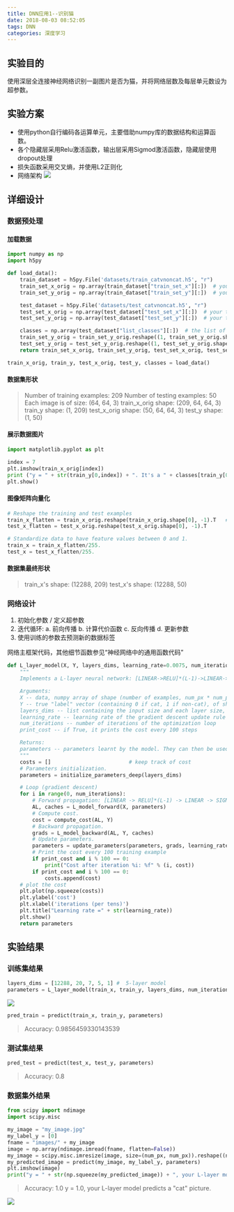 ```yaml
---
title: DNN应用1--识别猫
date: 2018-08-03 08:52:05
tags: DNN
categories: 深度学习
---
```

## 实验目的

使用深层全连接神经网络识别一副图片是否为猫，并将网络层数及每层单元数设为超参数。

## 实验方案

- 使用python自行编码各运算单元，主要借助numpy库的数据结构和运算函数。
- 各个隐藏层采用Relu激活函数，输出层采用Sigmod激活函数，隐藏层使用dropout处理
- 损失函数采用交叉熵，并使用L2正则化
- 网络架构
 ![](/images/LlayerNN.png)

## 详细设计

### 数据预处理

#### 加载数据

```python
import numpy as np
import h5py

def load_data():
    train_dataset = h5py.File('datasets/train_catvnoncat.h5', "r")
    train_set_x_orig = np.array(train_dataset["train_set_x"][:])  # your train set features
    train_set_y_orig = np.array(train_dataset["train_set_y"][:])  # your train set labels

    test_dataset = h5py.File('datasets/test_catvnoncat.h5', "r")
    test_set_x_orig = np.array(test_dataset["test_set_x"][:])  # your test set features
    test_set_y_orig = np.array(test_dataset["test_set_y"][:])  # your test set labels

    classes = np.array(test_dataset["list_classes"][:])  # the list of classes
    train_set_y_orig = train_set_y_orig.reshape((1, train_set_y_orig.shape[0]))
    test_set_y_orig = test_set_y_orig.reshape((1, test_set_y_orig.shape[0]))
    return train_set_x_orig, train_set_y_orig, test_set_x_orig, test_set_y_orig, classes
```

```python
train_x_orig, train_y, test_x_orig, test_y, classes = load_data()
```

#### 数据集形状

>Number of training examples: 209
Number of testing examples: 50
Each image is of size: (64, 64, 3)
train_x_orig shape: (209, 64, 64, 3)
train_y shape: (1, 209)
test_x_orig shape: (50, 64, 64, 3)
test_y shape: (1, 50)

#### 展示数据图片

```python
import matplotlib.pyplot as plt

index = 7
plt.imshow(train_x_orig[index])
print ("y = " + str(train_y[0,index]) + ". It's a " + classes[train_y[0,index]].decode("utf-8") +  " picture.")
plt.show()
```

#### 图像矩阵向量化

```python
# Reshape the training and test examples
train_x_flatten = train_x_orig.reshape(train_x_orig.shape[0], -1).T   # The "-1" makes reshape flatten the remaining dimensions
test_x_flatten = test_x_orig.reshape(test_x_orig.shape[0], -1).T

# Standardize data to have feature values between 0 and 1.
train_x = train_x_flatten/255.
test_x = test_x_flatten/255.
```

#### 数据集最终形状

>train_x's shape: (12288, 209)
test_x's shape: (12288, 50)

### 网络设计

1. 初始化参数 / 定义超参数
2. 迭代循环:
    a. 前向传播
    b. 计算代价函数
    c. 反向传播
    d. 更新参数
3. 使用训练的参数去预测新的数据标签

网络主框架代码，其他细节函数参见“神经网络中的通用函数代码”

```python
def L_layer_model(X, Y, layers_dims, learning_rate=0.0075, num_iterations=3000, print_cost=False):  # lr was 0.009
    """
    Implements a L-layer neural network: [LINEAR->RELU]*(L-1)->LINEAR->SIGMOID.

    Arguments:
    X -- data, numpy array of shape (number of examples, num_px * num_px * 3)
    Y -- true "label" vector (containing 0 if cat, 1 if non-cat), of shape (1, number of examples)
    layers_dims -- list containing the input size and each layer size, of length (number of layers + 1).
    learning_rate -- learning rate of the gradient descent update rule
    num_iterations -- number of iterations of the optimization loop
    print_cost -- if True, it prints the cost every 100 steps

    Returns:
    parameters -- parameters learnt by the model. They can then be used to predict.
    """
    costs = []                         # keep track of cost
    # Parameters initialization.
    parameters = initialize_parameters_deep(layers_dims)

    # Loop (gradient descent)
    for i in range(0, num_iterations):
        # Forward propagation: [LINEAR -> RELU]*(L-1) -> LINEAR -> SIGMOID.
        AL, caches = L_model_forward(X, parameters)
        # Compute cost.
        cost = compute_cost(AL, Y)
        # Backward propagation.
        grads = L_model_backward(AL, Y, caches)
        # Update parameters.
        parameters = update_parameters(parameters, grads, learning_rate=0.0075)
        # Print the cost every 100 training example
        if print_cost and i % 100 == 0:
            print("Cost after iteration %i: %f" % (i, cost))
        if print_cost and i % 100 == 0:
            costs.append(cost)
    # plot the cost
    plt.plot(np.squeeze(costs))
    plt.ylabel('cost')
    plt.xlabel('iterations (per tens)')
    plt.title("Learning rate =" + str(learning_rate))
    plt.show()
    return parameters
```

## 实验结果

### 训练集结果

```python
layers_dims = [12288, 20, 7, 5, 1] #  5-layer model
parameters = L_layer_model(train_x, train_y, layers_dims, num_iterations = 2500, print_cost = True)
```

![](/images/res1.PNG)

```python
pred_train = predict(train_x, train_y, parameters)
```

>Accuracy: 0.9856459330143539

### 测试集结果

```python
pred_test = predict(test_x, test_y, parameters)
```

>Accuracy: 0.8

### 数据集外结果

```python
from scipy import ndimage
import scipy.misc

my_image = "my_image.jpg"
my_label_y = [0]
fname = "images/" + my_image
image = np.array(ndimage.imread(fname, flatten=False))
my_image = scipy.misc.imresize(image, size=(num_px, num_px)).reshape((num_px * num_px * 3, 1))
my_predicted_image = predict(my_image, my_label_y, parameters)
plt.imshow(image)
print("y = " + str(np.squeeze(my_predicted_image)) + ", your L-layer model predicts a \"" + classes[int(np.squeeze(my_predicted_image)), ].decode("utf-8") + "\" picture.")
```

>Accuracy: 1.0
>y = 1.0, your L-layer model predicts a "cat" picture.

![](/images/my_image.jpg)
